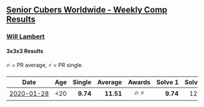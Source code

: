 <style>table {white-space: nowrap;}</style>

## [Senior Cubers Worldwide - Weekly Comp Results](/scw-comp/results/)
### [Will Lambert](README.md)
#### 3x3x3 Results

<span style="white-space: nowrap;">🔥 = PR average</span>, <span style="white-space: nowrap;">⚡ = PR single</span>.

| Date | Age | Single | Average | Awards | Solve 1 | Solve 2 | Solve 3 | Video |
| :--: | :--: | --: | --: | :--: | --: | --: | --: | :-- |
| [2020-01-28](../../results/333/2020-01-28.md) | <20 | **9.74** | **11.51** | 🔥 ⚡ | **9.74** | 12.26 | 12.52 | [Link](https://www.facebook.com/Willislwynlambert/videos/10221470476215884/) |


<!-- Global site tag (gtag.js) - Google Analytics -->
<script async src="https://www.googletagmanager.com/gtag/js?id=UA-86348435-3"></script>
<script>window.dataLayer = window.dataLayer || []; function gtag() {dataLayer.push(arguments);} gtag('js', new Date()); gtag('config', 'UA-86348435-3');</script>
